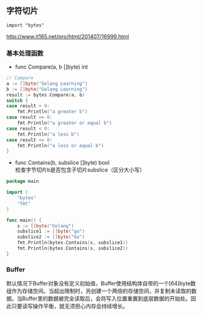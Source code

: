 ## 字符切片
```
import "bytes"
```
http://www.it165.net/pro/html/201407/16999.html
### 基本处理函数
* func Compare(a, b []byte) int
```go
// Compare
a := []byte("Golang Learning")
b := []byte("Golang Learning")
result := bytes.Compare(a, b)
switch {
case result > 0:
	fmt.Println("a greater b")
case result >= 0:
	fmt.Println("a greater or equal b")
case result < 0:
	fmt.Println("a less b")
case result <= 0:
	fmt.Println("a less or equal b")
}
```

* func Contains(b, subslice []byte) bool  
 检查字节切片b是否包含子切片subslice（区分大小写）
```go
package main

import (
    "bytes"
    "fmt"
)

func main() {
    s := []byte("Golang")
    subslice1 := []byte("go")
    subslice2 := []byte("Go")
    fmt.Println(bytes.Contains(s, subslice1))
    fmt.Println(bytes.Contains(s, subslice2))
}
```

### Buffer
默认情况下Buffer对象没有定义初始值，Buffer使用结构体自带的一个[64]byte数组作为存储空间。当超出限制时，另创建一个两倍的存储空间，并复制未读取的数据。当Buffer里的数据被完全读取后，会将写入位置重置到底层数据的开始处。因此只要读写操作平衡，就无须担心内存会持续增长。

